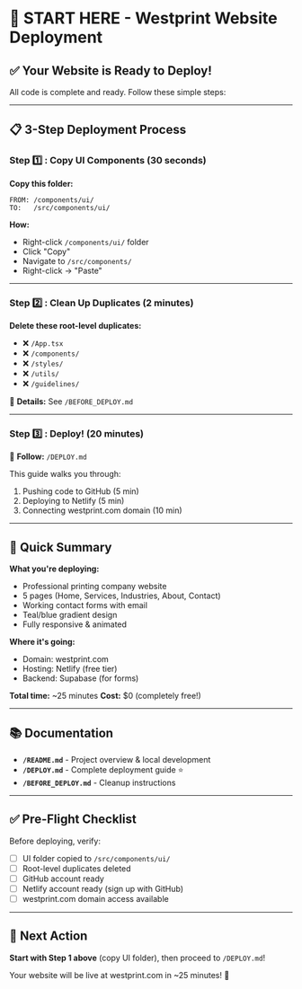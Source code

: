 # 🎯 START HERE - Westprint Website Deployment

## ✅ Your Website is Ready to Deploy!

All code is complete and ready. Follow these simple steps:

---

## 📋 3-Step Deployment Process

### Step 1️⃣ : Copy UI Components (30 seconds)

**Copy this folder:**
```
FROM: /components/ui/
TO:   /src/components/ui/
```

**How:**
- Right-click `/components/ui/` folder
- Click "Copy"
- Navigate to `/src/components/`
- Right-click → "Paste"

---

### Step 2️⃣ : Clean Up Duplicates (2 minutes)

**Delete these root-level duplicates:**
- ❌ `/App.tsx`
- ❌ `/components/`
- ❌ `/styles/`
- ❌ `/utils/`
- ❌ `/guidelines/`

📖 **Details:** See `/BEFORE_DEPLOY.md`

---

### Step 3️⃣ : Deploy! (20 minutes)

📖 **Follow:** `/DEPLOY.md`

This guide walks you through:
1. Pushing code to GitHub (5 min)
2. Deploying to Netlify (5 min)
3. Connecting westprint.com domain (10 min)

---

## 🚀 Quick Summary

**What you're deploying:**
- Professional printing company website
- 5 pages (Home, Services, Industries, About, Contact)
- Working contact forms with email
- Teal/blue gradient design
- Fully responsive & animated

**Where it's going:**
- Domain: westprint.com
- Hosting: Netlify (free tier)
- Backend: Supabase (for forms)

**Total time:** ~25 minutes
**Cost:** $0 (completely free!)

---

## 📚 Documentation

- **`/README.md`** - Project overview & local development
- **`/DEPLOY.md`** - Complete deployment guide ⭐
- **`/BEFORE_DEPLOY.md`** - Cleanup instructions

---

## ✅ Pre-Flight Checklist

Before deploying, verify:

- [ ] UI folder copied to `/src/components/ui/`
- [ ] Root-level duplicates deleted
- [ ] GitHub account ready
- [ ] Netlify account ready (sign up with GitHub)
- [ ] westprint.com domain access available

---

## 🎯 Next Action

**Start with Step 1 above** (copy UI folder), then proceed to `/DEPLOY.md`!

Your website will be live at westprint.com in ~25 minutes! 🎉
